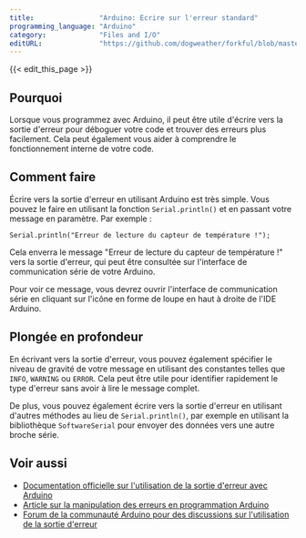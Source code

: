 ```yaml
---
title:                "Arduino: Ecrire sur l'erreur standard"
programming_language: "Arduino"
category:             "Files and I/O"
editURL:              "https://github.com/dogweather/forkful/blob/master/content/fr/arduino/writing-to-standard-error.md"
---
```


{{< edit_this_page >}}

## Pourquoi

Lorsque vous programmez avec Arduino, il peut être utile d'écrire vers la sortie d'erreur pour déboguer votre code et trouver des erreurs plus facilement. Cela peut également vous aider à comprendre le fonctionnement interne de votre code.

## Comment faire

Écrire vers la sortie d'erreur en utilisant Arduino est très simple. Vous pouvez le faire en utilisant la fonction ```Serial.println()``` et en passant votre message en paramètre. Par exemple :

```Arduino
Serial.println("Erreur de lecture du capteur de température !");
```

Cela enverra le message "Erreur de lecture du capteur de température !" vers la sortie d'erreur, qui peut être consultée sur l'interface de communication série de votre Arduino.

Pour voir ce message, vous devrez ouvrir l'interface de communication série en cliquant sur l'icône en forme de loupe en haut à droite de l'IDE Arduino.

## Plongée en profondeur

En écrivant vers la sortie d'erreur, vous pouvez également spécifier le niveau de gravité de votre message en utilisant des constantes telles que ```INFO```, ```WARNING``` ou ```ERROR```. Cela peut être utile pour identifier rapidement le type d'erreur sans avoir à lire le message complet.

De plus, vous pouvez également écrire vers la sortie d'erreur en utilisant d'autres méthodes au lieu de ```Serial.println()```, par exemple en utilisant la bibliothèque ```SoftwareSerial``` pour envoyer des données vers une autre broche série.

## Voir aussi

- [Documentation officielle sur l'utilisation de la sortie d'erreur avec Arduino](https://www.arduino.cc/reference/en/language/functions/communication/serial/println/) 
- [Article sur la manipulation des erreurs en programmation Arduino](https://www.maketecheasier.com/error-handling-in-arduino/) 
- [Forum de la communauté Arduino pour des discussions sur l'utilisation de la sortie d'erreur](https://forum.arduino.cc/)